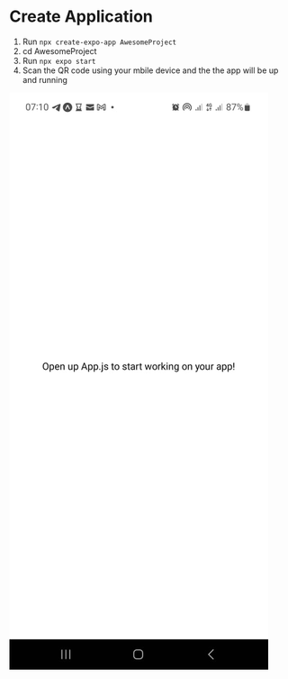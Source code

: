 # Create Application

  1. Run `npx create-expo-app AwesomeProject`
  2. cd AwesomeProject
  3. Run `npx expo start`
  4. Scan the QR code using your mbile device and the the app will be up and running
  
  ![Image of App home screen](assets/home.jpeg)
  